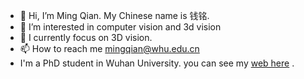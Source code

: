 - 👋 Hi, I’m Ming Qian. My Chinese name is 钱铭.
- 👀 I’m interested in computer vision and 3d vision
- 🌱 I currently focus on 3D vision.
- 📫 How to reach me mingqian@whu.edu.cn
- I'm a PhD student in Wuhan University. you can see my [web here](https://qianmingduowan.github.io/) .

<!---
qianmingduowan/qianmingduowan is a ✨ special ✨ repository because its `README.md` (this file) appears on your GitHub profile.
You can click the Preview link to take a look at your changes.
--->
